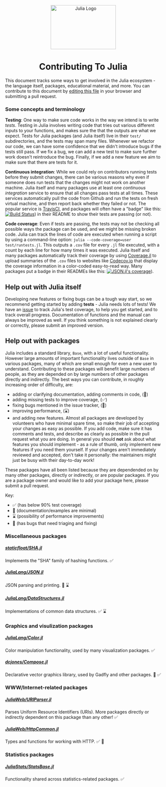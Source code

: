 <a name="logo"/>
<div align="center">
<a href="http://julialang.org/" target="_blank">
<img src="http://julialang.org/images/logo_hires.png" alt="Julia Logo" width="210" height="142"></img>
</a>
<br>
<h1>Contributing To Julia</h1>
</div>


This document tracks some ways to get involved in the Julia ecosystem - the language itself,
packages, educational material, and more. You can contribute to this document by
[editing this file](https://github.com/IainNZ/ContributeToJulia/edit/master/README.md)
in your browser and submitting a pull request.


###  Some concepts and terminology

**Testing**: One way to make sure code works in the way we intend is to write *tests*.
Testing in Julia involves writing code that tries out various different inputs to your
functions, and makes sure the that the outputs are what we expect.
Tests for Julia packages (and Julia itself) live in their `test/` subdirectories, and
the tests may span many files. Whenever we refactor our code, we can have some confidence
that we didn't introduce bugs if the tests still pass. If we fix a bug, we can add a
new test to make sure further work doesn't reintroduce the bug. Finally, if we add
a new feature we aim to make sure that there are tests for it.

**Continuous integration**: While we could rely on contributors running tests before
they submit changes, there can be various reasons why even if someone does run tests
that the changes might not work on another machine. Julia itself and many packages use
at least one *continuous integration* service to ensure that all changes pass tests
at all times. These services automatically pull the code from Github and run the
tests on fresh virtual machine, and then report back whether they failed or not.
The popular service is [TravisCI](http://travis-ci.org), and packages will often have
a "badge" like this:
[![Build Status](https://travis-ci.org/JuliaLang/JSON.jl.svg)](https://travis-ci.org/JuliaLang/JSON.jl))
in their README to show their tests are passing (or not).

**Code coverage**: Even if tests are passing, the tests may not be checking all
possible ways the package can be used, and we might be missing broken code.
Julia can track the lines of code are executed when running a script by using a
command-line option: ``julia --code-coverage=user test/runtests.jl``.
This outputs a `.cov` file for every `.jl` file executed, with a count by each
line for how many times it was executed. Julia itself and many packages automatically
track their coverage by using [Coverage.jl](https://github.com/IainNZ/Coverage.jl)
to upload summaries of the `.cov` files to websites like
[Codecov.io](http://codecov.io) that display the coverage information in a color-coded
easy-to-read way. Many packages put a badge in their READMEs like this:
[![JSON.jl's coverage](http://codecov.io/github/JuliaLang/JSON.jl/coverage.svg?branch=master)](http://codecov.io/github/JuliaLang/JSON.jl?branch=master)).


## Help out with Julia itself

Developing new features or fixing bugs can be a tough way start, so we recommend
getting started by adding **tests** - Julia needs lots of tests!
We have an [issue](https://github.com/JuliaLang/julia/issues/11885) to track
Julia's test coverage, to help you get started, and to track overall progress.
Documentation of functions and the manual can always be improved as well. If
you think something is not explained clearly or correctly, please submit an
improved version.


## Help out with packages

Julia includes a standard library, `Base`, with a lot of useful functionality.
However large amounts of important functionality lives outside of `Base` in
various packages, many of which are small enough for even a new user to understand.
Contributing to these packages will benefit large numbers of people, as they are
depended on by large numbers of other packages directly and indirectly.
The best ways you can contribute, in roughly increasing order of difficulty, are:
* adding or clarifying documentation, adding comments in code, (:book:)
* adding missing tests to improve coverage, (:white_check_mark:)
* fixing bugs mentioned in the issue tracker, (:bug:)
* improving performance, (:hourglass:)
* and adding new features.
Almost all packages are developed by volunteers who have minimal spare time, so
make their job of accepting your changes as easy as possible. If you add code,
make sure it has comments and tests, and describe as clearly as possible in
the pull request what you are doing. In general you should **not** ask about
what features you should implement - as a rule of thumb, only implement new
features if you need them yourself. If your changes aren't immediately
reviewed and accepted, don't take it personally: the maintainers might just
be busy with their day-to-day work!

These packages have all been listed because they are dependended on by
many other packages, directly or indirectly, or are popular packages.
If you are a package owner and would like to add your package here, please
submit a pull request.

Key:
* :white_check_mark: (has below 90% test coverage)
* :book: (documentation/examples are minimal)
* :hourglass: (possibility of performance improvements)
* :bug: (has bugs that need triaging and fixing)

### Miscellaneous packages

##### [staticfloat/SHA.jl](https://github.com/staticfloat/SHA.jl)
Implements the "SHA" family of hashing functions.
:white_check_mark:

##### [JuliaLang/JSON.jl](https://github.com/JuliaLang/JSON.jl)
JSON parsing and printing.
:book: :hourglass:

##### [JuliaLang/DataStructures.jl](https://github.com/JuliaLang/DataStructures.jl)
Implementations of common data structures.
:white_check_mark: :hourglass:

### Graphics and visulization packages

##### [JuliaLang/Color.jl](https://github.com/JuliaLang/Color.jl)
Color manipulation functionality, used by many visualization packages.
:white_check_mark:

##### [dcjones/Compose.jl](https://github.com/dcjones/Compose.jl)
Declarative vector graphics library, used by Gadfly and other packages.
:book: :white_check_mark:

### WWW/Internet-related packages

##### [JuliaWeb/URIParser.jl](https://github.com/JuliaWeb/URIParser.jl)
Parses Uniform Resource Identifiers (URIs).
More packages directly or indirectly dependent on this package than any other!
:white_check_mark:

##### [JuliaWeb/HttpCommon.jl](https://github.com/JuliaWeb/HttpCommon.jl)
Types and functions for working with HTTP.
:white_check_mark: :bug:


### Statistics packages

##### [JuliaStats/StatsBase.jl](https://github.com/JuliaStats/StatsBase.jl)
Functionality shared across statistics-related packages.
:white_check_mark:
